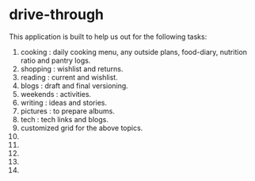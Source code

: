 # drive-through

This application is built to help us out for the following tasks: 
1. cooking : daily cooking menu, any outside plans, food-diary, nutrition ratio and pantry logs. 
2. shopping : wishlist and returns. 
3. reading : current and wishlist.
4. blogs : draft and final versioning. 
5. weekends : activities. 
6. writing : ideas and stories. 
7. pictures : to prepare albums. 
8. tech : tech links and blogs. 
9. customized grid for the above topics.
10.
11.
12.
12.
13.